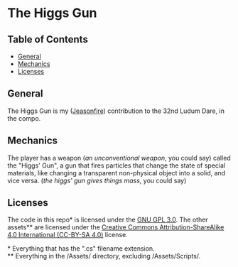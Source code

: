 The Higgs Gun
=============

Table of Contents
-----------------
* [General](#general)
* [Mechanics](#mechanics)
* [Licenses](#licenses)

General
-------
The Higgs Gun is my ([Jeasonfire](https://jeasonfire.github.io/)) contribution to the 32nd Ludum Dare, in the compo.

Mechanics
---------
The player has a weapon (_an unconventional weapon_, you could say) called the "Higgs' Gun", a gun that fires particles that change the state of special materials, like changing a transparent non-physical object into a solid, and vice versa. (_the higgs' gun gives things mass_, you could say)

Licenses
--------
The code in this repo\*  is licensed under the [GNU GPL 3.0](https://www.gnu.org/licenses/gpl-3.0.html). The other assets\*\* are licensed under the [Creative Commons Attribution-ShareAlike 4.0 International (CC-BY-SA 4.0)](https://creativecommons.org/licenses/by-sa/4.0/) license.

\* Everything that has the ".cs" filename extension.  
\*\* Everything in the /Assets/ directory, excluding /Assets/Scripts/.
